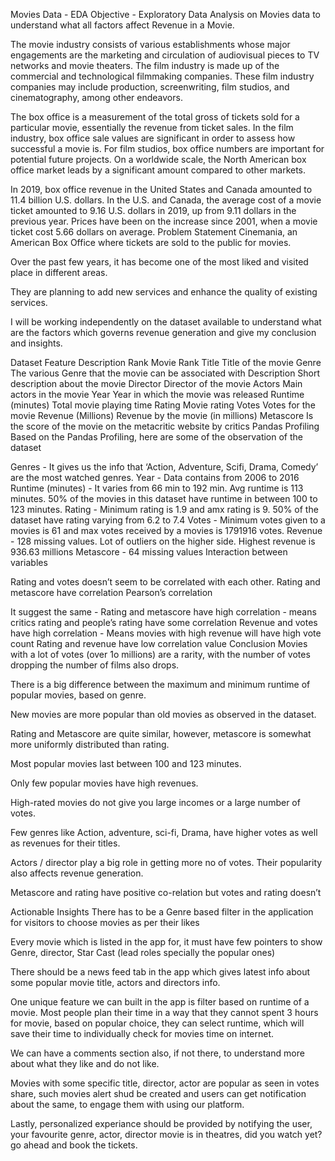 Movies Data - EDA
Objective - Exploratory Data Analysis on Movies data to understand what all factors affect Revenue in a Movie.


The movie industry consists of various establishments whose major engagements are the marketing and circulation of audiovisual pieces to TV networks and movie theaters. The film industry is made up of the commercial and technological filmmaking companies. These film industry companies may include production, screenwriting, film studios, and cinematography, among other endeavors.

The box office is a measurement of the total gross of tickets sold for a particular movie, essentially the revenue from ticket sales.
In the film industry, box office sale values are significant in order to assess how successful a movie is. For film studios, box office numbers are important for potential future projects.
On a worldwide scale, the North American box office market leads by a significant amount compared to other markets.

In 2019, box office revenue in the United States and Canada amounted to 11.4 billion U.S. dollars.
In the U.S. and Canada, the average cost of a movie ticket amounted to 9.16 U.S. dollars in 2019, up from 9.11 dollars in the previous year.
Prices have been on the increase since 2001, when a movie ticket cost 5.66 dollars on average.
Problem Statement
Cinemania, an American Box Office where tickets are sold to the public for movies.

Over the past few years, it has become one of the most liked and visited place in different areas.

They are planning to add new services and enhance the quality of existing services.

I will be working independently on the dataset available to understand what are the factors which governs revenue generation and give my conclusion and insights.

Dataset
Feature	Description
Rank	Movie Rank
Title	Title of the movie
Genre	The various Genre that the movie can be associated with
Description	Short description about the movie
Director	Director of the movie
Actors	Main actors in the movie
Year	Year in which the movie was released
Runtime (minutes)	Total movie playing time
Rating	Movie rating
Votes	Votes for the movie
Revenue (Millions)	Revenue by the movie (in millions)
Metascore	Is the score of the movie on the metacritic website by critics
Pandas Profiling
Based on the Pandas Profiling, here are some of the observation of the dataset

Genres - It gives us the info that ‘Action, Adventure, Scifi, Drama, Comedy’ are the most watched genres.
Year - Data contains from 2006 to 2016
Runtime (minutes) - It varies from 66 min to 192 min. Avg runtime is 113 minutes. 50% of the movies in this dataset have runtime in between 100 to 123 minutes.
Rating - Minimum rating is 1.9 and amx rating is 9. 50% of the dataset have rating varying from 6.2 to 7.4
Votes - Minimum votes given to a movies is 61 and max votes received by a movies is 1791916 votes.
Revenue - 128 missing values. Lot of outliers on the higher side. Highest revenue is 936.63 millions
Metascore - 64 missing values
Interaction between variables

Rating and votes doesn’t seem to be correlated with each other.
Rating and metascore have correlation
Pearson’s correlation

It suggest the same - Rating and metascore have high correlation - means critics rating and people’s rating have some correlation
Revenue and votes have high correlation - Means movies with high revenue will have high vote count
Rating and revenue have low correlation value
Conclusion
Movies with a lot of votes (over 1o millions) are a rarity, with the number of votes dropping the number of films also drops.

There is a big difference between the maximum and minimum runtime of popular movies, based on genre.

New movies are more popular than old movies as observed in the dataset.

Rating and Metascore are quite similar, however, metascore is somewhat more uniformly distributed than rating.

Most popular movies last between 100 and 123 minutes.

Only few popular movies have high revenues.

High-rated movies do not give you large incomes or a large number of votes.

Few genres like Action, adventure, sci-fi, Drama, have higher votes as well as revenues for their titles.

Actors / director play a big role in getting more no of votes. Their popularity also affects revenue generation.

Metascore and rating have positive co-relation but votes and rating doesn’t

Actionable Insights
There has to be a Genre based filter in the application for visitors to choose movies as per their likes

Every movie which is listed in the app for, it must have few pointers to show Genre, director, Star Cast (lead roles specially the popular ones)

There should be a news feed tab in the app which gives latest info about some popular movie title, actors and directors info.

One unique feature we can built in the app is filter based on runtime of a movie. Most people plan their time in a way that they cannot spent 3 hours for movie, based on popular choice, they can select runtime, which will save their time to individually check for movies time on internet.

We can have a comments section also, if not there, to understand more about what they like and do not like.

Movies with some specific title, director, actor are popular as seen in votes share, such movies alert shud be created and users can get notification about the same, to engage them with using our platform.

Lastly, personalized experiance should be provided by notifying the user, your favourite genre, actor, director movie is in theatres, did you watch yet? go ahead and book the tickets.
